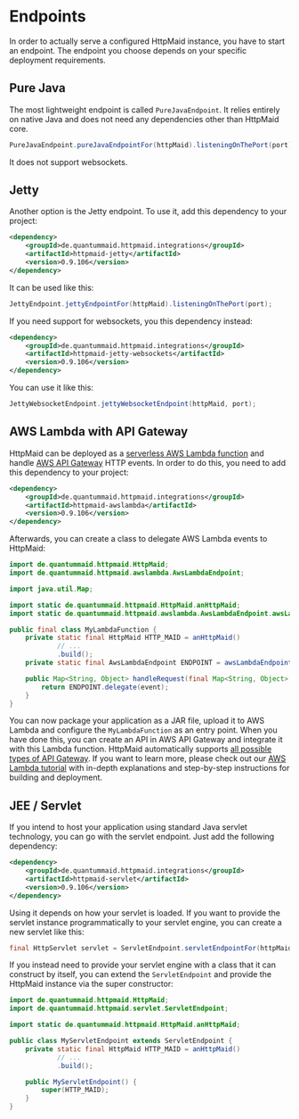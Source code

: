 # Endpoints
In order to actually serve a configured HttpMaid instance, you have to start an endpoint. The endpoint you choose
depends on your specific deployment requirements.
## Pure Java
The most lightweight endpoint is called `PureJavaEndpoint`. It relies entirely on native Java and does not need any dependencies
other than HttpMaid core.
<!---[CodeSnippet] (javaEndpoint)-->
```java
PureJavaEndpoint.pureJavaEndpointFor(httpMaid).listeningOnThePort(port);
```
It does not support websockets.
## Jetty
Another option is the Jetty endpoint. To use it, add this dependency to your project:
<!---[CodeSnippet] (jettydependency)-->
```xml
<dependency>
    <groupId>de.quantummaid.httpmaid.integrations</groupId>
    <artifactId>httpmaid-jetty</artifactId>
    <version>0.9.106</version>
</dependency>
```
It can be used like this:
<!---[CodeSnippet] (jettyEndpoint)-->
```java
JettyEndpoint.jettyEndpointFor(httpMaid).listeningOnThePort(port);
```

If you need support for websockets, you this dependency instead:

<!---[CodeSnippet] (jettywebsocketsdependency)-->
```xml
<dependency>
    <groupId>de.quantummaid.httpmaid.integrations</groupId>
    <artifactId>httpmaid-jetty-websockets</artifactId>
    <version>0.9.106</version>
</dependency>
```
You can use it like this:
<!---[CodeSnippet] (jettyWebsocketEndpoint)-->
```java
JettyWebsocketEndpoint.jettyWebsocketEndpoint(httpMaid, port);
```

## AWS Lambda with API Gateway
HttpMaid can be deployed as a [serverless AWS Lambda function](https://aws.amazon.com/lambda/) and handle
[AWS API Gateway](https://aws.amazon.com/api-gateway/) HTTP events.
In order to do this, you need to add this dependency to your project:
<!---[CodeSnippet] (awsdependency)-->
```xml
<dependency>
    <groupId>de.quantummaid.httpmaid.integrations</groupId>
    <artifactId>httpmaid-awslambda</artifactId>
    <version>0.9.106</version>
</dependency>
```
Afterwards, you can create a class to delegate AWS Lambda events to HttpMaid:

<!---[CodeSnippet] (lambdaFunctionSample)-->
```java
import de.quantummaid.httpmaid.HttpMaid;
import de.quantummaid.httpmaid.awslambda.AwsLambdaEndpoint;

import java.util.Map;

import static de.quantummaid.httpmaid.HttpMaid.anHttpMaid;
import static de.quantummaid.httpmaid.awslambda.AwsLambdaEndpoint.awsLambdaEndpointFor;

public final class MyLambdaFunction {
    private static final HttpMaid HTTP_MAID = anHttpMaid()
            // ...
            .build();
    private static final AwsLambdaEndpoint ENDPOINT = awsLambdaEndpointFor(HTTP_MAID);

    public Map<String, Object> handleRequest(final Map<String, Object> event) {
        return ENDPOINT.delegate(event);
    }
}
```
You can now package your application as a JAR file, upload it to AWS Lambda and configure the `MyLambdaFunction` as an entry point.
When you have done this, you can create an API in AWS API Gateway and integrate it with this Lambda function. HttpMaid
automatically supports [all possible types of API Gateway](https://docs.aws.amazon.com/apigateway/latest/developerguide/http-api-vs-rest.html).
If you want to learn more, please check out our [AWS Lambda tutorial](https://github.com/quantummaid/quantummaid-tutorials/blob/master/aws-lambda/README.md)
with in-depth explanations and step-by-step instructions for building and deployment. 

## JEE / Servlet
If you intend to host your application using standard Java servlet technology, you can go with the servlet endpoint.
Just add the following dependency:
<!---[CodeSnippet] (servletdependency)-->
```xml
<dependency>
    <groupId>de.quantummaid.httpmaid.integrations</groupId>
    <artifactId>httpmaid-servlet</artifactId>
    <version>0.9.106</version>
</dependency>
```

Using it depends on how your servlet is loaded.
If you want to provide the servlet instance programmatically to your servlet engine,
you can create a new servlet like this:

<!---[CodeSnippet] (servletSample)-->
```java
final HttpServlet servlet = ServletEndpoint.servletEndpointFor(httpMaid);
```

If you instead need to provide your servlet engine with a class that it can construct by itself,
you can extend the `ServletEndpoint` and provide the HttpMaid instance via the super constructor:

<!---[CodeSnippet] (servletStaticSample)-->
```java
import de.quantummaid.httpmaid.HttpMaid;
import de.quantummaid.httpmaid.servlet.ServletEndpoint;

import static de.quantummaid.httpmaid.HttpMaid.anHttpMaid;

public class MyServletEndpoint extends ServletEndpoint {
    private static final HttpMaid HTTP_MAID = anHttpMaid()
            // ...
            .build();

    public MyServletEndpoint() {
        super(HTTP_MAID);
    }
}
```
